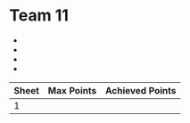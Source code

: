 # Team 11

* 
* 
* 
* 


| Sheet | Max Points | Achieved Points |
| ----- | ---------- | --------------- |
| 1     |            |                 |
